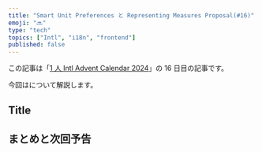 ```yaml
---
title: "Smart Unit Preferences と Representing Measures Proposal(#16)"
emoji: "🔜"
type: "tech"
topics: ["Intl", "i18n", "frontend"]
published: false
---
```


この記事は「[1 人 Intl Advent Calendar 2024](https://adventar.org/calendars/10555)」の 16 日目の記事です。

今回はについて解説します。

## Title

## まとめと次回予告

